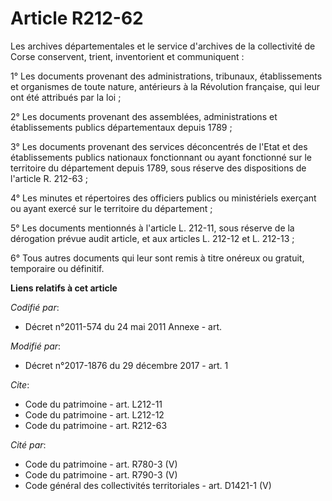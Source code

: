# Article R212-62

Les archives départementales et le service d'archives de la collectivité de Corse conservent, trient, inventorient et
communiquent :

1° Les documents provenant des administrations, tribunaux, établissements et organismes de toute nature, antérieurs à la
Révolution française, qui leur ont été attribués par la loi ;

2° Les documents provenant des assemblées, administrations et établissements publics départementaux depuis 1789 ;

3° Les documents provenant des services déconcentrés de l'Etat et des établissements publics nationaux fonctionnant ou ayant
fonctionné sur le territoire du département depuis 1789, sous réserve des dispositions de l'article R. 212-63 ;

4° Les minutes et répertoires des officiers publics ou ministériels exerçant ou ayant exercé sur le territoire du
département ;

5° Les documents mentionnés à l'article L. 212-11, sous réserve de la dérogation prévue audit article, et aux articles L.
212-12 et L. 212-13 ;

6° Tous autres documents qui leur sont remis à titre onéreux ou gratuit, temporaire ou définitif.

**Liens relatifs à cet article**

_Codifié par_:

  - Décret n°2011-574 du 24 mai 2011 Annexe - art.

_Modifié par_:

  - Décret n°2017-1876 du 29 décembre 2017 - art. 1

_Cite_:

  - Code du patrimoine - art. L212-11
  - Code du patrimoine - art. L212-12
  - Code du patrimoine - art. R212-63

_Cité par_:

  - Code du patrimoine - art. R780-3 (V)
  - Code du patrimoine - art. R790-3 (V)
  - Code général des collectivités territoriales - art. D1421-1 (V)
